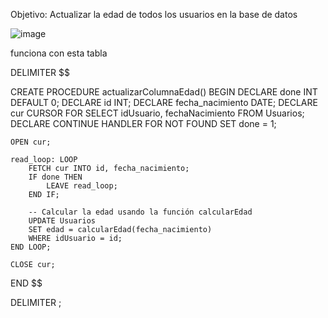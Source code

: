 Objetivo: Actualizar la edad de todos los usuarios en la base de datos 

![image](https://github.com/user-attachments/assets/afb7ec99-432c-4743-8302-299ca084e382)


funciona con esta tabla


DELIMITER $$

CREATE PROCEDURE actualizarColumnaEdad()
BEGIN
    DECLARE done INT DEFAULT 0;
    DECLARE id INT;
    DECLARE fecha_nacimiento DATE;
    DECLARE cur CURSOR FOR SELECT idUsuario, fechaNacimiento FROM Usuarios;
    DECLARE CONTINUE HANDLER FOR NOT FOUND SET done = 1;
    
    OPEN cur;
    
    read_loop: LOOP
        FETCH cur INTO id, fecha_nacimiento;
        IF done THEN
            LEAVE read_loop;
        END IF;
        
        -- Calcular la edad usando la función calcularEdad
        UPDATE Usuarios
        SET edad = calcularEdad(fecha_nacimiento)
        WHERE idUsuario = id;
    END LOOP;
    
    CLOSE cur;
END $$

DELIMITER ;
